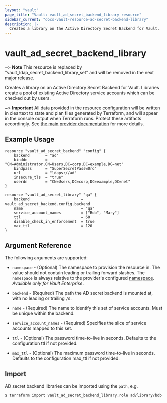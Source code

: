 ```yaml
---
layout: "vault"
page_title: "Vault: vault_ad_secret_backend_library resource"
sidebar_current: "docs-vault-resource-ad-secret-backend-library"
description: |-
  Creates a library on the Active Directory Secret Backend for Vault.
---
```


# vault\_ad\_secret\_backend\_library

~> **Note** This resource is replaced by "vault_ldap_secret_backend_library_set"
and will be removed in the next major release.

Creates a library on an Active Directory Secret Backend for Vault. Libraries create
a pool of existing Active Directory service accounts which can be checked out
by users.

~> **Important** All data provided in the resource configuration will be
written in cleartext to state and plan files generated by Terraform, and
will appear in the console output when Terraform runs. Protect these
artifacts accordingly. See
[the main provider documentation](../index.html)
for more details.

## Example Usage

```hcl
resource "vault_ad_secret_backend" "config" {
    backend       = "ad"
    binddn        = "CN=Administrator,CN=Users,DC=corp,DC=example,DC=net"
    bindpass      = "SuperSecretPassw0rd"
    url           = "ldaps://ad"
    insecure_tls  = "true"
    userdn        = "CN=Users,DC=corp,DC=example,DC=net"
}

resource "vault_ad_secret_library" "qa" {
    backend                       = vault_ad_secret_backend.config.backend
    name                          = "qa"
    service_account_names         = ["Bob", "Mary"]
    ttl                           = 60
    disable_check_in_enforcement  = true
    max_ttl                       = 120
}
```

## Argument Reference

The following arguments are supported:

* `namespace` - (Optional) The namespace to provision the resource in.
  The value should not contain leading or trailing forward slashes.
  The `namespace` is always relative to the provider's configured [namespace](/docs/providers/vault/index.html#namespace).
   *Available only for Vault Enterprise*.

* `backend` - (Required) The path the AD secret backend is mounted at,
  with no leading or trailing `/`s.

* `name` - (Required) The name to identify this set of service accounts.
  Must be unique within the backend.

* `service_account_names` - (Required) Specifies the slice of service accounts mapped to this set.

* `ttl` - (Optional) The password time-to-live in seconds. Defaults to the configuration
  ttl if not provided.

* `max_ttl` - (Optional) The maximum password time-to-live in seconds. Defaults to the configuration
    max_ttl if not provided.

## Import

AD secret backend libraries can be imported using the `path`, e.g.

```
$ terraform import vault_ad_secret_backend_library.role ad/library/bob
```
